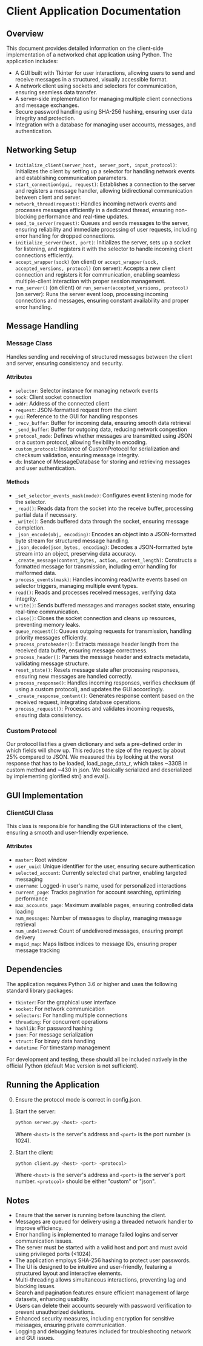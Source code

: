 # Client Application Documentation

## Overview

This document provides detailed information on the client-side implementation of a networked chat application using Python. The application includes:

- A GUI built with Tkinter for user interactions, allowing users to send and receive messages in a structured, visually accessible format.
- A network client using sockets and selectors for communication, ensuring seamless data transfer.
- A server-side implementation for managing multiple client connections and message exchanges.
- Secure password handling using SHA-256 hashing, ensuring user data integrity and protection.
- Integration with a database for managing user accounts, messages, and authentication.

## Networking Setup

- `initialize_client(server_host, server_port, input_protocol)`: Initializes the client by setting up a selector for handling network events and establishing communication parameters.
- `start_connection(gui, request)`: Establishes a connection to the server and registers a message handler, allowing bidirectional communication between client and server.
- `network_thread(request)`: Handles incoming network events and processes messages efficiently in a dedicated thread, ensuring non-blocking performance and real-time updates.
- `send_to_server(request)`: Queues and sends messages to the server, ensuring reliability and immediate processing of user requests, including error handling for dropped connections.
- `initialize_server(host, port)`: Initializes the server, sets up a socket for listening, and registers it with the selector to handle incoming client connections efficiently.
- `accept_wrapper(sock)` (on client) or `accept_wrapper(sock, accepted_versions, protocol)` (on server): Accepts a new client connection and registers it for communication, enabling seamless multiple-client interaction with proper session management.
- `run_server()` (on client) or `run_server(accepted_versions, protocol)` (on server): Runs the server event loop, processing incoming connections and messages, ensuring constant availability and proper error handling.

## Message Handling

### Message Class

Handles sending and receiving of structured messages between the client and server, ensuring consistency and security.

#### Attributes

- `selector`: Selector instance for managing network events
- `sock`: Client socket connection
- `addr`: Address of the connected client
- `request`: JSON-formatted request from the client
- `gui`: Reference to the GUI for handling responses
- `_recv_buffer`: Buffer for incoming data, ensuring smooth data retrieval
- `_send_buffer`: Buffer for outgoing data, reducing network congestion
- `protocol_mode`: Defines whether messages are transmitted using JSON or a custom protocol, allowing flexibility in encoding.
- `custom_protocol`: Instance of CustomProtocol for serialization and checksum validation, ensuring message integrity.
- `db`: Instance of MessageDatabase for storing and retrieving messages and user authentication.

#### Methods

- `_set_selector_events_mask(mode)`: Configures event listening mode for the selector.
- `_read()`: Reads data from the socket into the receive buffer, processing partial data if necessary.
- `_write()`: Sends buffered data through the socket, ensuring message completion.
- `_json_encode(obj, encoding)`: Encodes an object into a JSON-formatted byte stream for structured message handling.
- `_json_decode(json_bytes, encoding)`: Decodes a JSON-formatted byte stream into an object, preserving data accuracy.
- `_create_message(content_bytes, action, content_length)`: Constructs a formatted message for transmission, including error handling for malformed data.
- `process_events(mask)`: Handles incoming read/write events based on selector triggers, managing multiple event types.
- `read()`: Reads and processes received messages, verifying data integrity.
- `write()`: Sends buffered messages and manages socket state, ensuring real-time communication.
- `close()`: Closes the socket connection and cleans up resources, preventing memory leaks.
- `queue_request()`: Queues outgoing requests for transmission, handling priority messages efficiently.
- `process_protoheader()`: Extracts message header length from the received data buffer, ensuring message correctness.
- `process_header()`: Parses the message header and extracts metadata, validating message structure.
- `reset_state()`: Resets message state after processing responses, ensuring new messages are handled correctly.
- `process_response()`: Handles incoming responses, verifies checksum (if using a custom protocol), and updates the GUI accordingly.
- `_create_response_content()`: Generates response content based on the received request, integrating database operations.
- `process_request()`: Processes and validates incoming requests, ensuring data consistency.

### Custom Protocol

Our protocol listifies a given dictionary and sets a pre-defined order in which fields will show up. This reduces the size of the request by about 25% compared to JSON. We measured this by looking at the worst response that has to be loaded, load_page_data_r, which takes ~330B in custom method and ~430 in json. We basically serialized and deserialized by implementing glorified str() and eval().

## GUI Implementation

### ClientGUI Class

This class is responsible for handling the GUI interactions of the client, ensuring a smooth and user-friendly experience.

#### Attributes

- `master`: Root window
- `user_uuid`: Unique identifier for the user, ensuring secure authentication
- `selected_account`: Currently selected chat partner, enabling targeted messaging
- `username`: Logged-in user's name, used for personalized interactions
- `current_page`: Tracks pagination for account searching, optimizing performance
- `max_accounts_page`: Maximum available pages, ensuring controlled data loading
- `num_messages`: Number of messages to display, managing message retrieval
- `num_undelivered`: Count of undelivered messages, ensuring prompt delivery
- `msgid_map`: Maps listbox indices to message IDs, ensuring proper message tracking

## Dependencies

The application requires Python 3.6 or higher and uses the following standard library packages:

- `tkinter`: For the graphical user interface
- `socket`: For network communication
- `selectors`: For handling multiple connections
- `threading`: For concurrent operations
- `hashlib`: For password hashing
- `json`: For message serialization
- `struct`: For binary data handling
- `datetime`: For timestamp management

For development and testing, these should all be included natively in the official Python (default Mac version is not sufficient).

## Running the Application

0. Ensure the protocol mode is correct in config.json.

1. Start the server:

   ```bash
   python server.py <host> <port>
   ```

   Where `<host>` is the server's address and `<port>` is the port number (≥ 1024).

2. Start the client:

   ```bash
   python client.py <host> <port> <protocol>
   ```

   Where `<host>` is the server's address and `<port>` is the server's port number. `<protocol>` should be either "custom" or "json".

## Notes

- Ensure that the server is running before launching the client.
- Messages are queued for delivery using a threaded network handler to improve efficiency.
- Error handling is implemented to manage failed logins and server communication issues.
- The server must be started with a valid host and port and must avoid using privileged ports (<1024).
- The application employs SHA-256 hashing to protect user passwords.
- The UI is designed to be intuitive and user-friendly, featuring a structured layout and interactive elements.
- Multi-threading allows simultaneous interactions, preventing lag and blocking issues.
- Search and pagination features ensure efficient management of large datasets, enhancing usability.
- Users can delete their accounts securely with password verification to prevent unauthorized deletions.
- Enhanced security measures, including encryption for sensitive messages, ensuring private communication.
- Logging and debugging features included for troubleshooting network and GUI issues.
